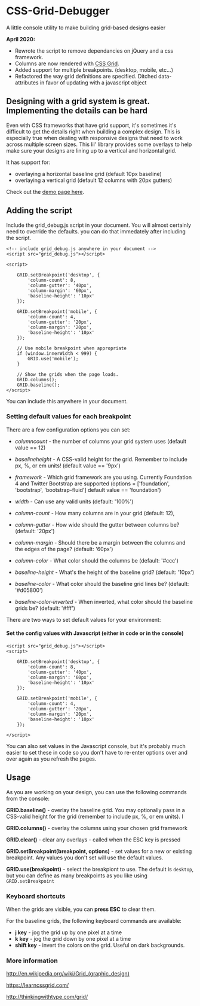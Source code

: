 CSS-Grid-Debugger
=================

A little console utility to make building grid-based designs easier

**April 2020:** 
- Rewrote the script to remove dependancies on jQuery and a css framework. 
- Columns are now rendered with [CSS Grid](https://www.w3schools.com/css/css_grid.asp).
- Added support for multiple breakpoints. (desktop, mobile, etc...)
- Refactored the way grid definitions are specified. Ditched data-attributes in favor of updating with a javascript object

## Designing with a grid system is great. Implementing the details can be hard

Even with CSS frameworks that have grid support, it's sometimes it's difficult to get the details right when building a complex design. This is especially true when dealing with responsive designs that need to work across multiple screen sizes. This lil' library provides some overlays to help make sure your designs are lining up to a vertical and horizontal grid. 

It has support for:

- overlaying a horizontal baseline grid (default 10px baseline)
- overlaying a vertical grid (default 12 columns with 20px gutters)

Check out the [demo page here](http://robby1066.github.io/CSS-Grid-Debugger/).

## Adding the script

Include the grid_debug.js script in your document. You will almost certainly need to override the defaults. you can do that immedately after including the script.

    <!-- include grid_debug.js anywhere in your document -->
    <script src="grid_debug.js"></script>

    <script>
        
        GRID.setBreakpoint('desktop', {
            'column-count': 8,
            'column-gutter': '40px',
            'column-margin': '60px',
            'baseline-height': '10px'
        });

        GRID.setBreakpoint('mobile', {
            'column-count': 4,
            'column-gutter': '20px',
            'column-margin': '20px',
            'baseline-height': '10px'
        });

        // Use mobile breakpoint when appropriate
        if (window.innerWidth < 999) {
            GRID.use('mobile');
        }

        // Show the grids when the page loads.
        GRID.columns();
        GRID.baseline();
    </script>
    
    
You can include this anywhere in your document.

### Setting default values for each breakpoint

There are a few configuration options you can set:

- *columncount* - the number of columns your grid system uses (default value == 12)
- *baselineheight* - A CSS-valid height for the grid. Remember to include px, %, or em units! (default value == '9px')
- *framework* - Which grid framework are you using. Currently Foundation 4 and Twitter Bootstrap are supported (options = ['foundation', 'bootstrap', 'bootstrap-fluid'] default value == 'foundation')

- *width* - Can use any valid units (default: '100%')
- *column-count* - How many columns are in your grid (default: 12),
- *column-gutter* - How wide should the gutter between columns be? (default: '20px')
- *column-margin* - Should there be a margin between the columns and the edges of the page? (default: '60px')
- *column-color* - What color should the columns be (default: '#ccc')
- *baseline-height* - What's the height of the baseline grid? (default: '10px')
- *baseline-color* - What color should the baseline grid lines be? (default:  '#d05800')
- *baseline-color-inverted* - When inverted, what color should the baseline grids be? (default: '#fff')

There are two ways to set default values for your environment:

#### Set the config values with Javascript (either in code or in the console)

    <script src="grid_debug.js"></script>
    <script>
        
        GRID.setBreakpoint('desktop', {
            'column-count': 8,
            'column-gutter': '40px',
            'column-margin': '60px',
            'baseline-height': '10px'
        });

        GRID.setBreakpoint('mobile', {
            'column-count': 4,
            'column-gutter': '20px',
            'column-margin': '20px',
            'baseline-height': '10px'
        });

    </script>

You can also set values in the Javascript console, but it's probably much easier to set these in code so you don't have to re-enter options over and over again as you refresh the pages.

## Usage

As you are working on your design, you can use the following commands from the console:

**GRID.baseline()** - overlay the baseline grid. You may optionally pass in a CSS-valid height for the grid (remember to include px, %, or em units). I

**GRID.columns()** - overlay the columns using your chosen grid framework

**GRID.clear()** - clear any overlays - called when the ESC key is pressed

**GRID.setBreakpoint(breakpoint, options)** - set values for a new or existing breakpoint. Any values you don't set will use the default values.

**GRID.use(breakpoint)** - select the breakpiont to use. The default is `desktop`, but you can define as many breakpoints as you like using `GRID.setBreakpoint`

### Keyboard shortcuts

When the grids are visible, you can **press ESC** to clear them. 

For the baseline grids, the following keyboard commands are available:

- **j key** - jog the grid up by one pixel at a time
- **k key** - jog the grid down by one pixel at a time
- **shift key** - invert the colors on the grid. Useful on dark backgrounds.

### More information

http://en.wikipedia.org/wiki/Grid_(graphic_design)

https://learncssgrid.com/

http://thinkingwithtype.com/grid/
